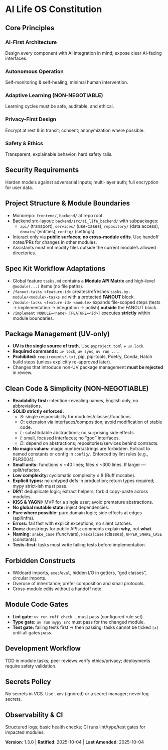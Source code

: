 <!-- Sync Impact Report:
Version Change: 1.2.0 -> 1.3.0
Principles: Kept; strengthened Clean Code & UV-only package policy
Added Sections: Package Management (UV-only), Clean Code hard constraints expanded
Removed Sections: Any references to non-UV tooling
Templates Updated: Compatible
Follow-up TODOs: None
-->
# AI Life OS Constitution

## Core Principles
### AI-First Architecture
Design every component with AI integration in mind; expose clear AI-facing interfaces.

### Autonomous Operation
Self-monitoring & self-healing; minimal human intervention.

### Adaptive Learning (NON-NEGOTIABLE)
Learning cycles must be safe, auditable, and ethical.

### Privacy-First Design
Encrypt at rest & in transit; consent; anonymization where possible.

### Safety & Ethics
Transparent, explainable behavior; hard safety rails.

## Security Requirements
Harden models against adversarial inputs; multi-layer auth; full encryption for user data.

## Project Structure & Module Boundaries
- Monorepo: `frontend/`, `backend/` at repo root.
- Backend src-layout: `backend/src/ai_life_backend/` with subpackages:
  - `api/` (transport), `services/` (use-cases), `repository/` (data access), `domain/` (entities), `config/` (settings).
- Interact only via **public surfaces**; **no cross-module edits**. Use handoff notes/PRs for changes in other modules.
- Assistants must not modify files outside the current module’s allowed directories.

## Spec Kit Workflow Adaptations
- Global feature `tasks.md` contains a **Module API Matrix** and high-level `@module(...)` items (no file paths).
- `/fanout-tasks <feature-id>` creates/refreshes `tasks.by-module/<module>-tasks.md` with a protected **FANOUT** block.
- `/module-tasks <feature-id> <module>` expands file-scoped steps (tests → implementation → integration → polish) **outside** the FANOUT block.
- `/implement MODULE=<name> [FEATURE=<id>]` executes **strictly** within module boundaries.

## Package Management (UV-only)
- **UV is the single source of truth.** Use `pyproject.toml` + `uv.lock`.
- **Required commands:** `uv lock`, `uv sync`, `uv run ...`.
- **Prohibited:** `requirements*.txt`, pip, pip-tools, Poetry, Conda, Hatch build steps (unless explicitly re-approved later).
- Changes that introduce non-UV package management **must be rejected** in review.

## Clean Code & Simplicity (NON-NEGOTIABLE)
- **Readability first:** intention-revealing names, English only, no abbreviations.
- **SOLID strictly enforced:**
  - *S*: single responsibility for modules/classes/functions.
  - *O*: extension via interfaces/composition; avoid modification of stable code.
  - *L*: substitutable abstractions; no surprising side effects.
  - *I*: small, focused interfaces; no “god” interfaces.
  - *D*: depend on abstractions; repositories/services behind contracts.
- **No magic values:** magic numbers/strings are forbidden. Extract to named constants or config in `config/`. Enforced by lint rules (e.g., PLR2004).
- **Small units:** functions ≤ ~40 lines; files ≤ ~300 lines. If larger — split/refactor.
- **Low complexity:** cyclomatic complexity ≤ 8 (Ruff mccabe).
- **Explicit types:** no untyped defs in production; return types required; mypy strict-ish must pass.
- **DRY:** deduplicate logic; extract helpers; forbid copy-paste across modules.
- **KISS & YAGNI:** MVP for a single user; avoid premature abstractions.
- **No global mutable state:** inject dependencies.
- **Pure where possible:** pure domain logic; side effects at edges (api/infra).
- **Errors:** fail fast with explicit exceptions; no silent catches.
- **Docs:** docstrings for public APIs; comments explain **why**, not **what**.
- **Naming:** `snake_case` (func/vars), `PascalCase` (classes), `UPPER_SNAKE_CASE` (constants).
- **Tests-first:** tasks must write failing tests before implementation.

## Forbidden Constructs
- Wildcard imports, `exec`/`eval`, hidden I/O in getters, “god classes”, circular imports.
- Overuse of inheritance; prefer composition and small protocols.
- Cross-module edits without a handoff note.

## Module Code Gates
- **Lint gate:** `uv run ruff check .` must pass (configured rule set).
- **Type gate:** `uv run mypy src` must pass for the changed module.
- **Test gate:** failing tests first → then passing; tasks cannot be ticked `[x]` until all gates pass.

## Development Workflow
TDD in module tasks; peer reviews verify ethics/privacy; deployments require safety validation.

## Secrets Policy
No secrets in VCS. Use `.env` (ignored) or a secret manager; never log secrets.

## Observability & CI
Structured logs; basic health checks; CI runs lint/type/test gates for impacted modules.

**Version**: 1.3.0 | **Ratified**: 2025-10-04 | **Last Amended**: 2025-10-04